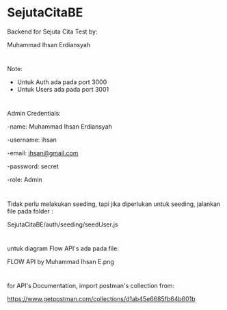 # SejutaCitaBE
Backend for Sejuta Cita Test by:

Muhammad Ihsan Erdiansyah
#
Note:
- Untuk Auth ada pada port 3000
- Untuk Users ada pada port 3001
#
Admin Credentials:

-name: Muhammad Ihsan Erdiansyah

-username: ihsan

-email: ihsan@gmail.com

-password: secret

-role: Admin
#
Tidak perlu melakukan seeding, tapi jika
diperlukan untuk seeding, jalankan file pada folder : 

SejutaCitaBE/auth/seeding/seedUser.js
#
untuk diagram Flow API's ada pada file:

FLOW API by Muhammad Ihsan E.png
#
for API's Documentation, import postman's collection from: 

https://www.getpostman.com/collections/d1ab45e6685fb64b601b
